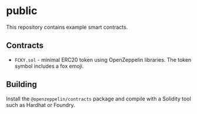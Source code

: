 # public

This repository contains example smart contracts.

## Contracts

- `FCKY.sol` - minimal ERC20 token using OpenZeppelin libraries. The token symbol includes a fox emoji.

## Building

Install the `@openzeppelin/contracts` package and compile with a Solidity tool such as Hardhat or Foundry.
